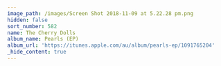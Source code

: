 ```yaml
---
image_path: /images/Screen Shot 2018-11-09 at 5.22.28 pm.png
hidden: false
sort_number: 582
name: The Cherry Dolls
album_name: Pearls (EP)
album_url: 'https://itunes.apple.com/au/album/pearls-ep/1091765204'
_hide_content: true
---
```

